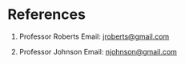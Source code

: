 # References
1. Professor Roberts
Email: jroberts@gmail.com

2. Professor Johnson
Email: njohnson@gmail.com
